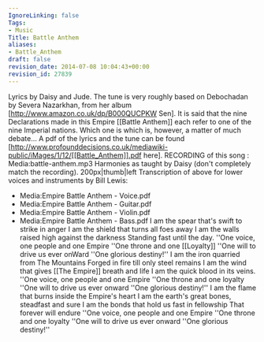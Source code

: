 ```yaml
---
IgnoreLinking: false
Tags:
- Music
Title: Battle Anthem
aliases:
- Battle_Anthem
draft: false
revision_date: 2014-07-08 10:04:43+00:00
revision_id: 27839
---
```


Lyrics by Daisy and Jude. The tune is very roughly based on Debochadan by Severa Nazarkhan, from her album [http://www.amazon.co.uk/dp/B000QUCPKW Sen].
It is said that the nine Declarations made in this Empire [[Battle Anthem]] each refer to one of the nine Imperial nations. Which one is which is, however, a matter of much debate...
A pdf of the lyrics and the tune can be found [http://www.profounddecisions.co.uk/mediawiki-public/iMages/1/12/[[Battle_Anthem]].pdf here].
RECORDING of this song : Media:battle-anthem.mp3
Harmonies as taught by Daisy (don't completely match the recording).
200px|thumb|left
Transcription of above for lower voices and instruments by Bill Lewis:
* Media:Empire Battle Anthem - Voice.pdf‎
* Media:Empire Battle Anthem - Guitar.pdf‎
* Media:Empire Battle Anthem - Violin.pdf‎
* Media:Empire Battle Anthem - Bass.pdf‎
I am the spear that's swift to strike in anger
I am the shield that turns all foes away
I am the walls raised high against the darkness
Standing fast until the day.
''One voice, one people and one Empire
''One throne and one [[Loyalty]]
''One will to drive us ever onWard
''One glorious destiny!''
I am the iron quarried from The Mountains
Forged in fire till only steel remains
I am the wind that gives [[The Empire]] breath and life
I am the quick blood in its veins.
''One voice, one people and one Empire
''One throne and one loyalty
''One will to drive us ever onward
''One glorious destiny!''
I am the flame that burns inside the Empire's heart
I am the earth's great bones, steadfast and sure
I am the bonds that hold us fast in fellowship
That forever will endure
''One voice, one people and one Empire
''One throne and one loyalty
''One will to drive us ever onward
''One glorious destiny!''